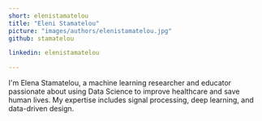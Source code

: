 ```yaml
---
short: elenistamatelou
title: "Eleni Stamatelou"
picture: "images/authors/elenistamatelou.jpg"
github: stamatelou

linkedin: elenistamatelou

---
```


I'm Elena Stamatelou, a machine learning researcher and educator passionate about using Data Science to improve healthcare and save human lives. My expertise includes signal processing, deep learning, and data-driven design.
